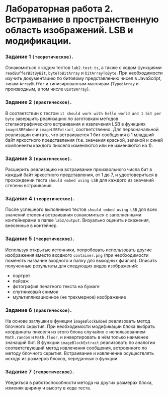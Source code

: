 # Лабораторная работа 2. Встраивание в пространственную область изображений. LSB и модификации.

### Задание 1 `(теоретическое)`.

Ознакомиться с кодом тестов `lab2.test.ts`, а также с кодом функциями `readBufferBitByBit`, `byteToBitArray` и `bitArrayToByte`. При необходимости изучить документацию по битовому представлению чисел в JavaScript, типам `ArrayBuffer` и типизированным массивам (`TypedArray` и производным, в том числе `UInt8Array`).

### Задание 2 `(практическое)`.

В соответствии с тестом `it should work with hello world and 1 bit per byte` завершить реализацию по заготовкам методов стеганографического встраивания и извлечения LSB в функциях `imageLSBEmbed` и `imageLSBExtract`, соответственно. Для первоначальной реализации считать, что встраивается 1 бит сообщения в 1 младший байт яркостного представления (т.е. значения красной, зеленой и синей компоненты каждого пикселя изменяются или не изменяются на 1).

### Задание 3 `(практическое)`.

Расширить реализацию на встраивание произвольного числа бит в каждый байт яркостного представления, от 1 до 7, и удостовериться в прохождении теста `should embed using LSB` для каждого из значений степени встраивания.

### Задание 4 `(теоретическое)`.

После успешного выполнения тестов `should embed using LSB` для всех значений степени встраивания ознакомиться с заполненными контейнерами в папке `lab2/output`. Визуально оценить искажения, внесенные в контейнер.

### Задание 5 `(теоретическое)`.

Используя открытые источники, попробовать использовать другие изображения вместо входного `container.png` (при необходимости поменять название входного и папку для выходных файлов). Описать полученные результаты для следующих видов изображений:

- портрет
- пейзаж
- фотография печатного текста на бумаге
- спутниковый снимок
- мультипликационное (не трехмерное) изображение

### Задание 6 `(практическое)`.

На основе заглушки в функции `imageBlockEmbed` реализовать метод блочного скрытия. При необходимости модификации блока выбрать координаты пикселя из этого блока случайно с использованием `Math.random` и `Math.floor`, и инвертировать в нём только наименее значащий бит. В функции `imageBlockExtract` реализовать по аналогии соответствующий метод извлечения сообщения, встроенного по методу блочного скрытия. Встраивание и извлечение осуществлять исходя из размеров блоков, переданных в функции.

### Задание 7 `(теоретическое)`.

Убедиться в работоспособности метода на других размерах блока, изменяя ширину и высоту в коде теста.
